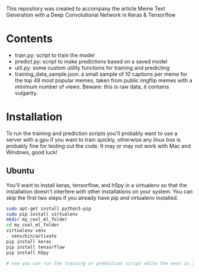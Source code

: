 This repository was created to accompany the article
Meme Text Generation with a Deep Convolutional Network in Keras & Tensorflow

# Contents
 * train.py: script to train the model
 * predict.py: script to make predictions based on a saved model
 * util.py: some custom utility functions for training and predicting
 * training_data_sample.json: a small sample of 10 captions per meme for the top 48 most popular memes,
 taken from public imgflip memes with a minimum number of views. Beware: this is raw data, it contains vulgarity.

# Installation
To run the training and prediction scripts you'll probably want to use a server with a gpu if you want to train quickly,
otherwise any linux box is probably fine for testing out the code. It may or may not work with Mac and Windows, good luck!

## Ubuntu
You'll want to install keras, tensorflow, and h5py in a virtualenv so that the installation doesn't interfere with
other installations on your system. You can skip the first two steps if you already have pip and virtualenv installed.
```bash
sudo apt-get install python3-pip
sudo pip install virtualenv
mkdir my_cool_ml_folder
cd my_cool_ml_folder
virtualenv venv
. venv/bin/activate
pip install keras
pip install tensorflow
pip install h5py

# now you can run the training or prediction script while the venv is activated
```
